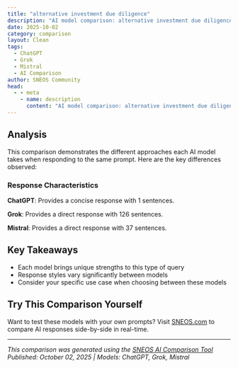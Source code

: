 ```yaml
---
title: "alternative investment due diligence"
description: "AI model comparison: alternative investment due diligence..."
date: 2025-10-02
category: comparison
layout: Clean
tags:
  - ChatGPT
  - Grok
  - Mistral
  - AI Comparison
author: SNEOS Community
head:
  - - meta
    - name: description
      content: "AI model comparison: alternative investment due diligence..."
---
```


<ChatComparison
  title="alternative investment due diligence"
  prompt="alternative investment due diligence"
  :responses='{"ChatGPT": "Alternative investment due diligence is an essential process that involves thoroughly investigating and assessing alternative investment opportunities before committing capital. This process is crucial for managing risks and ensuring informed decision-making. Here are some key components and steps involved in conducting due diligence on alternative investments:\n\n### Key Components of Alternative Investment Due Diligence\n\n1. **Understanding the Investment Strategy**:\n - **Investment Thesis**: Assess the reasoning behind the investment strategy. What is the expected outcome?\n - **Target Market**: Understand the market dynamics, competition, and target geographies.\n\n2. **Evaluating the Manager or Sponsor**:\n - **Background Checks**: Investigate the track record, experience, and credentials of the fund manager or investment team.\n - **Organizational Structure**: Examine the firm’s structure, governance, and the roles of key personnel.\n - **Reputation and References**: Seek references from industry peers and assess the firm’s overall reputation in the market.\n\n3. **Financial Analysis**:\n - **Historical Performance**: Review the fund’s historical returns, risks, and the consistency of performance.\n - **Fees and Expenses**: Analyze fee structures (management fees, performance fees) and how they align with industry standards.\n - **Capital Structure**: Understand how capital is raised, the sources of funding, and any leverage used.\n\n4. **Risk Assessment**:\n - **Investment Risks**: Identify risks associated with the specific investment (market risk, credit risk, liquidity risk).\n - **Mitigation Strategies**: Understand how the manager plans to mitigate these risks.\n - **Sensitivity Analysis**: Assess how various factors (market changes, regulatory issues) might impact performance.\n\n5. **Legal and Compliance Review**:\n - **Fund Documentation**: Carefully review offering documents, limited partnership agreements, and any other legal agreements.\n - **Regulatory Compliance**: Ensure the investment complies with relevant regulations and disclosure requirements.\n\n6. **Operational Due Diligence**:\n - **Back Office Operations**: Assess the infrastructure supporting the investment (accounting, reporting, compliance).\n - **Operational Risks**: Investigate potential operational risks (fraud, errors, technology failures).\n\n7. **Portfolio Construction and Asset Management**:\n - **Diversification**: Analyze how the investment fits into the overall portfolio and its correlation with other investments.\n - **Asset Management Process**: Evaluate the process for monitoring and managing assets post-investment.\n\n8. **Exit Strategies**:\n - **Liquidity Options**: Understand the liquidity of the investment and any exit strategies put forth by the manager.\n - **Market Conditions**: Consider the future market conditions affecting potential exit opportunities.\n\n### Steps in Conducting Due Diligence\n\n1. **Initial Screening**:\n - Filter potential investments based on predefined criteria (return expectations, risk tolerance, alignment with investment goals).\n\n2. **Gathering Information**:\n - Collect all necessary materials (investment prospectus, financial statements, due diligence questionnaires).\n\n3. **Interviews and Meetings**:\n - Conduct meetings with fund managers and key personnel to gain insights into the investment.\n\n4. **Research**:\n - Perform background research on market trends, industry performance, and competitor analysis.\n\n5. **Analysis and Review**:\n - Analyze all gathered information and prepare a due diligence report summarizing findings, risks, and opportunities.\n\n6. **Decision Making**:\n - Present findings to the investment committee or decision-makers to finalize investment decisions.\n\n7. **Post-Investment Monitoring**:\n - Continuously monitor the investment and the performance of the manager against benchmarks and expectations.\n\n### Conclusion\n\nAlternative investment due diligence requires a comprehensive and systematic approach to ensure that investments are aligned with the overall strategy and risk profile. By carefully evaluating these components and following a structured process, investors can minimize risks and make informed investment decisions.", "Grok": "Alternative investment due diligence is a critical process for evaluating non-traditional investment opportunities, such as private equity, hedge funds, real estate, venture capital, cryptocurrencies, commodities, or infrastructure. Unlike traditional investments like stocks and bonds, alternative investments often have unique risks, illiquidity, complex structures, and limited transparency, making thorough due diligence essential to mitigate risks and ensure alignment with investment goals. Below is a comprehensive overview of the due diligence process for alternative investments:\n\n---\n\n### 1. Understanding Alternative Investments\nAlternative investments are typically less correlated with traditional markets, often offering diversification, higher potential returns, and unique risk profiles. However, they can also involve:\n- Higher fees (e.g., management and performance fees).\n- Limited liquidity (lock-up periods or long investment horizons).\n- Regulatory and transparency challenges.\n- Complex legal and tax structures.\n\nDue diligence helps investors assess whether these investments align with their risk tolerance, financial objectives, and portfolio strategy.\n\n---\n\n### 2. Key Areas of Due Diligence\nAlternative investment due diligence typically focuses on several key areas, often summarized as **Operational, Financial, Legal, and Strategic Due Diligence**. Here are the components:\n\n#### A. Investment Strategy and Objectives\n- **Understand the Strategy**: Analyze the fund or investment\u2019s stated strategy (e.g., distressed debt, market-neutral, real estate development). Does it match your investment goals?\n- **Risk-Return Profile**: Evaluate the expected returns relative to risks. Are the assumptions realistic?\n- **Track Record**: Review historical performance, if available. Be cautious of short track records or unverified data.\n- **Benchmarking**: Compare performance against relevant benchmarks or peer groups.\n- **Alignment with Portfolio**: Assess how the investment fits into your broader portfolio and diversification strategy.\n\n#### B. Manager Evaluation (People Risk)\n- **Background Checks**: Investigate the experience, credentials, and reputation of the fund managers or key personnel. Look for any past regulatory issues, lawsuits, or conflicts of interest.\n- **Team Stability**: Assess the stability and depth of the management team. High turnover can be a red flag.\n- **Investment Philosophy**: Understand the manager\u2019s decision-making process and whether it aligns with the stated strategy.\n- **Skin in the Game**: Check if the managers have personal capital invested in the fund, indicating alignment of interests.\n\n#### C. Operational Due Diligence (ODD)\n- **Infrastructure**: Evaluate the operational setup of the fund or investment vehicle, including back-office functions, IT systems, and risk management processes.\n- **Third-Party Service Providers**: Investigate the quality and reputation of custodians, administrators, auditors, and prime brokers.\n- **Compliance and Controls**: Ensure robust internal controls, compliance with regulations, and policies for cybersecurity and fraud prevention.\n- **Valuation Practices**: Understand how assets are valued, especially for illiquid or hard-to-value investments. Independent valuations are a best practice.\n- **Reporting and Transparency**: Assess the frequency, quality, and detail of investor reporting. Lack of transparency can be a major concern.\n\n#### D. Financial Due Diligence\n- **Fee Structure**: Review management fees, performance fees (carried interest), and any hidden costs. Fees can significantly impact net returns.\n- **Liquidity and Lock-Ups**: Understand redemption terms, lock-up periods, and liquidity provisions. Can you access your capital if needed?\n- **Leverage**: Evaluate the use of debt or leverage, as it can amplify both gains and losses.\n- **Financial Health**: For funds or companies, review balance sheets, cash flow, and funding sources to assess sustainability.\n- **Tax Implications**: Understand the tax structure and potential liabilities (e.g., unrelated business taxable income in some funds for tax-exempt investors).\n\n#### E. Legal and Regulatory Due Diligence\n- **Fund Structure**: Review the legal structure of the investment (e.g., limited partnership, LLC) and its implications for liability and governance.\n- **Offering Documents**: Carefully read the private placement memorandum (PPM), limited partnership agreement (LPA), or other offering materials for terms, risks, and investor rights.\n- **Regulatory Compliance**: Verify compliance with relevant regulations (e.g., SEC, FCA, or local authorities) and whether the fund or manager is registered.\n- **Jurisdiction Risks**: Assess risks tied to the legal and political environment of the fund\u2019s domicile (e.g., offshore jurisdictions).\n- **Conflicts of Interest**: Identify potential conflicts (e.g., related-party transactions) and how they are managed.\n\n#### F. Risk Assessment\n- **Market Risk**: Evaluate exposure to market volatility and macroeconomic factors.\n- **Liquidity Risk**: Consider how easily the investment can be exited and the impact of lock-up periods.\n- **Counterparty Risk**: Assess risks tied to brokers, banks, or other third parties.\n- **Operational Risk**: Review risks from internal processes, fraud, or mismanagement.\n- **Specific Risks**: Investigate risks unique to the asset class (e.g., regulatory changes for cryptocurrencies, environmental risks for real estate).\n\n#### G. Environmental, Social, and Governance (ESG) Factors\n- Increasingly, investors evaluate ESG criteria in alternative investments. Assess whether the fund or project aligns with sustainability goals, ethical practices, and governance standards.\n- Look for ESG policies and whether they are genuinely integrated into the investment process.\n\n---\n\n### 3. Steps in the Due Diligence Process\n1. **Initial Screening**:\n - Define investment criteria and goals.\n - Identify potential investments or funds that match your objectives.\n - Conduct preliminary research on strategy, performance, and reputation.\n\n2. **Document Review**:\n - Request and analyze offering documents, financial statements, and third-party reports.\n - Review historical performance data and risk disclosures.\n\n3. **Interviews and Meetings**:\n - Meet with fund managers or key personnel to discuss strategy, operations, and risk management.\n - Ask probing questions about past challenges and how they were handled.\n\n4. **Third-Party Verification**:\n - Engage independent consultants, auditors, or advisors to verify claims (e.g., asset valuations, performance data).\n - Conduct background checks on managers and key service providers.\n\n5. **On-Site Visits**:\n - If possible, visit the fund\u2019s office or project site to assess operations firsthand (especially for real estate or infrastructure investments).\n\n6. **Final Analysis and Decision**:\n - Synthesize findings from all areas of due diligence.\n - Weigh risks against potential rewards and alignment with goals.\n - Make an informed decision to invest, negotiate terms, or decline.\n\n---\n\n### 4. Red Flags to Watch For\n- **Lack of Transparency**: Refusal to provide detailed information or audited financials.\n- **Inconsistent Performance**: Returns that seem too good to be true or lack verifiable data.\n- **Weak Governance**: Poor internal controls, conflicts of interest, or lack of independent oversight.\n- **Regulatory Issues**: Past violations or operating in unregulated jurisdictions without justification.\n- **High Fees**: Excessive fees that erode returns without corresponding value.\n\n---\n\n### 5. Tools and Resources for Due Diligence\n- **Data Providers**: Use platforms like Bloomberg, Preqin, or PitchBook for fund performance, manager data, and industry benchmarks.\n- **Consultants and Advisors**: Engage due diligence firms, legal counsel, or financial advisors with expertise in alternative investments.\n- **Industry Associations**: Leverage resources from organizations like the Alternative Investment Management Association (AIMA) for best practices and guidelines.\n- **Regulatory Databases**: Check SEC filings, FINRA records, or equivalent bodies for compliance history.\n\n---\n\n### 6. Best Practices\n- **Independent Verification**: Always verify data through third parties rather than relying solely on the manager\u2019s claims.\n- **Continuous Monitoring**: Due diligence doesn\u2019t end at investment; regularly monitor performance, operations, and market conditions.\n- **Diversification**: Avoid over-concentration in a single alternative investment; spread risk across asset classes and managers.\n- **Expert Input**: Consult specialists (e.g., tax advisors, legal experts) for complex investments.\n- **Document Findings**: Maintain detailed records of your due diligence process for accountability and future reference.\n\n---\n\n### 7. Challenges in Alternative Investment Due Diligence\n- **Limited Information**: Some funds or investments may not disclose full details due to confidentiality or proprietary concerns.\n- **Complexity**: Understanding intricate strategies or structures (e.g., derivatives in hedge funds) can be difficult without expertise.\n- **Illiquidity**: Difficult to assess fair value for assets that lack active markets.\n- **Time-Intensive**: Thorough due diligence requires significant time and resources, which may be a constraint for individual investors.\n\n---\n\n### Conclusion\nAlternative investment due diligence is a multi-faceted process that requires careful analysis of strategy, people, operations, financials, legal structures, and risks. By following a structured approach and leveraging expert resources, investors can make informed decisions, minimize risks, and align investments with their long-term objectives. If you are new to alternative investments, consider starting with smaller allocations and working with experienced advisors to navigate the complexities.", "Mistral": "Alternative investments, such as hedge funds, private equity, real estate, and venture capital, often require a more rigorous due diligence process compared to traditional investments. Here\u0027s a step-by-step guide to conducting due diligence on alternative investments:\n\n1. **Understand the Investment Strategy:**\n - clearly understand the investment objectives, strategy, and philosophy of the fund or investment.\n - assess the risk profile and ensure it aligns with your investment goals and risk tolerance.\n\n2. **Review Track Record and Performance:**\n - analyze the fund\u0027s historical performance, including returns, volatility, and drawdowns.\n - consider the fund\u0027s performance relative to relevant benchmarks and peers.\n - assess the consistency of performance and any notable trends or anomalies.\n\n3. **Evaluate the Management Team:**\n - assess the experience, qualifications, and track record of the key personnel.\n - evaluate the team\u0027s investment acumen, risk management skills, and operational capabilities.\n - consider the stability and cohesion of the team.\n\n4. **Examine the Investment Process and Risk Management:**\n - understand the investment selection, research, and decision-making processes.\n - evaluate the risk management framework, including identification, measurement, and mitigation of risks.\n - assess the use of leverage, derivatives, and other complex instruments, if applicable.\n\n5. **Review the Fund\u0027s Terms and Structure:**\n - evaluate the fund\u0027s fee structure, including management fees, performance fees, and other expenses.\n - understand the fund\u0027s liquidity terms, such as lock-up periods, redemption notice periods, and gates.\n - assess the fund\u0027s legal structure, domicile, and regulatory status.\n\n6. **Conduct Operational Due Diligence:**\n - evaluate the fund\u0027s internal controls, compliance procedures, and governance structures.\n - assess the quality and independence of the fund\u0027s service providers, such as administrators, auditors, and prime brokers.\n - review the fund\u0027s business continuity and disaster recovery plans.\n\n7. **Perform Background Checks:**\n - conduct background checks on key personnel to identify any regulatory issues, legal disputes, or other red flags.\n - verify the fund\u0027s registration and regulatory status with relevant authorities.\n\n8. **Review Legal Documents:**\n - carefully review the fund\u0027s offering documents, partnership agreements, and other legal documents.\n - consult with legal counsel to ensure you understand the terms and conditions of the investment.\n\n9. **Conduct On-site Visits and Meetings:**\n - visit the fund\u0027s offices and meet with key personnel to gain a better understanding of the fund\u0027s operations and culture.\n - ask questions and seek clarification on any aspects of the fund that are unclear or concerning.\n\n10. **Monitor the Investment:**\n - once invested, continuously monitor the fund\u0027s performance, strategy, and operations.\n - maintain open lines of communication with the fund\u0027s management team and stay informed about any developments or changes.\n\nBy following these steps and conducting thorough due diligence, investors can make more informed decisions about alternative investments and better manage the associated risks."}' 
  published-date="10:15"
/>

## Analysis

This comparison demonstrates the different approaches each AI model takes when responding to the same prompt. Here are the key differences observed:

### Response Characteristics

**ChatGPT**: Provides a concise response with 1 sentences. 

**Grok**: Provides a direct response with 126 sentences. 

**Mistral**: Provides a direct response with 37 sentences. 

## Key Takeaways

- Each model brings unique strengths to this type of query
- Response styles vary significantly between models
- Consider your specific use case when choosing between these models

## Try This Comparison Yourself

Want to test these models with your own prompts? Visit [SNEOS.com](https://sneos.com) to compare AI responses side-by-side in real-time.

---

*This comparison was generated using the [SNEOS AI Comparison Tool](https://sneos.com)*
*Published: October 02, 2025 | Models: ChatGPT, Grok, Mistral*
